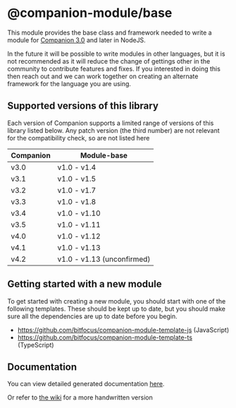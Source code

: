 # @companion-module/base

This module provides the base class and framework needed to write a module for [Companion 3.0](https://github.com/bitfocus/companion) and later in NodeJS.

In the future it will be possible to write modules in other languages, but it is not recommended as it will reduce the change of gettings other in the community to contribute features and fixes. If you interested in doing this then reach out and we can work together on creating an alternate framework for the language you are using.

## Supported versions of this library

Each version of Companion supports a limited range of versions of this library listed below. Any patch version (the third number) are not relevant for the compatibility check, so are not listed here

| Companion | Module-base               |
| --------- | ------------------------- |
| v3.0      | v1.0 - v1.4               |
| v3.1      | v1.0 - v1.5               |
| v3.2      | v1.0 - v1.7               |
| v3.3      | v1.0 - v1.8               |
| v3.4      | v1.0 - v1.10              |
| v3.5      | v1.0 - v1.11              |
| v4.0      | v1.0 - v1.12              |
| v4.1      | v1.0 - v1.13              |
| v4.2      | v1.0 - v1.13 (unconfirmed) |

## Getting started with a new module

To get started with creating a new module, you should start with one of the following templates. These should be kept up to date, but you should make sure all the dependencies are up to date before you begin.

- https://github.com/bitfocus/companion-module-template-js (JavaScript)
- https://github.com/bitfocus/companion-module-template-ts (TypeScript)

## Documentation

You can view detailed generated documentation [here](https://bitfocus.github.io/companion-module-base/).

Or refer to [the wiki](https://github.com/bitfocus/companion-module-base/wiki) for a more handwritten version
